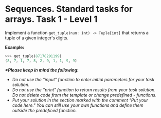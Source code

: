 # Sequences. Standard tasks for arrays. Task 1 - Level 1

Implement a function `get_tuple(num: int) -> Tuple[int]` that returns a tuple of a given integer's digits.

__Example:__
```python
>>> get_tuple(87178291199)
(8, 7, 1, 7, 8, 2, 9, 1, 1, 9, 9)
```


___*Please keep in mind the following___:
 
- _Do not use the "input" function to enter initial parameters for your task solution._  
- _Do not use the "print" function to return results from your task solution. Do not delete code from the template or change predefined - functions._
- _Put your solution in the section marked with the comment "Put your code here." You can still use your own functions and define them outside the predefined function._
